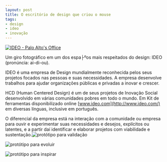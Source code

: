 ```yaml
---
layout: post
title: O escritório de design que criou o mouse
tags:
- design
- ideo
- inovação
---
```


[![IDEO - Palo Alto's Office](https://farm6.staticflickr.com/5268/5688335093_797ab205d0.jpg)](https://www.flickr.com/photos/designregional/albums/72157626524972797)

Um giro fotográfico em um dos espa├ºos mais respeitados do design: IDEO (pronúncia: ai-di-ou).

IDEO é uma empresa de Design mundialmente reconhecida pelos seus projetos focados nas pessoas e suas necessidades.
A empresa desenvolve trabalhos para ajudar organizações públicas e privadas a inovar e crescer.

HCD (Human Centered Design) é um de seus projetos de Inovação Social desenvolvido em várias comunidades pobres em todo o mundo. Em Kit de ferramentas disponibilizado online 
[www.ideo.com](http://www.ideo.com/) em diversas línguas, inclusive em português.

O diferencial da empresa está na interação com a comunidade ou empresa para ouvir e experimentar suas necessidades e desejos, explícitos ou latentes, e a partir daí identificar e elaborar projetos com viabilidade e sustentação.![protótipo para validação](http://www.soraianovaes.com.br/inovacaoedesign/fotos/news/IMG_3242.jpg)

![protótipo para evoluir](http://www.soraianovaes.com.br/inovacaoedesign/fotos/news/IMG_3241.jpg)

![protótipo para inspirar](http://www.soraianovaes.com.br/inovacaoedesign/fotos/news/IMG_3240.jpg)
 

 

 

 

 

 

 
